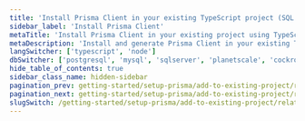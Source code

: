 ```yaml
---
title: 'Install Prisma Client in your existing TypeScript project (SQL Server)'
sidebar_label: 'Install Prisma Client'
metaTitle: 'Install Prisma Client in your existing project using TypeScript and SQL Server'
metaDescription: 'Install and generate Prisma Client in your existing TypeScript and SQL Server project'
langSwitcher: ['typescript', 'node']
dbSwitcher: ['postgresql', 'mysql', 'sqlserver', 'planetscale', 'cockroachdb']
hide_table_of_contents: true
sidebar_class_name: hidden-sidebar
pagination_prev: getting-started/setup-prisma/add-to-existing-project/relational-databases/baseline-your-database-typescript-sqlserver
pagination_next: getting-started/setup-prisma/add-to-existing-project/relational-databases/querying-the-database-typescript-sqlserver
slugSwitch: /getting-started/setup-prisma/add-to-existing-project/relational-databases/install-prisma-client-
---
```

